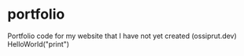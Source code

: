 # portfolio
Portfolio code for my website that I have not yet created (ossiprut.dev)
HelloWorld("print")
